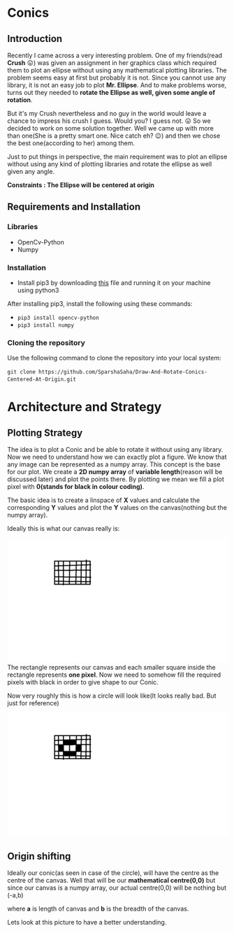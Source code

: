 # Conics
## Introduction
Recently I came across a very interesting problem. One of my friends(read **Crush** :stuck_out_tongue:) was given an assignment in her graphics class which required them to plot an ellipse without using any mathematical plotting libraries.
The problem seems easy at first but probably it is not. Since you cannot use any library, it is not an easy job to plot **Mr. Ellipse**.
And to make problems worse, turns out they needed to **rotate the Ellipse as well, given some angle of rotation**.

But it's my Crush nevertheless and no guy in the world would leave a chance to impress his crush I guess. Would you? I guess not. :stuck_out_tongue:
So we decided to work on some solution together. Well we came up with more than one(She is a pretty smart one. Nice catch eh? :wink:) and then we chose the best one(according to her) among them.

Just to put things in perspective, the main requirement was to plot an ellipse without using any kind of plotting libraries and 
rotate the ellipse as well given any angle.

**Constraints : The Ellipse will be centered at origin**

## Requirements and Installation
### Libraries
* OpenCv-Python
* Numpy

### Installation
* Install pip3 by downloading [this](https://bootstrap.pypa.io/get-pip.py) file and running it on your machine using python3

After installing pip3, install the following using these commands:
* `pip3 install opencv-python`
* `pip3 install numpy`

### Cloning the repository
Use the following command to clone the repository into your local system:

`git clone https://github.com/SparshaSaha/Draw-And-Rotate-Conics-Centered-At-Origin.git`

# Architecture and Strategy
## Plotting Strategy
The idea is to plot a Conic and be able to rotate it without using any library. Now we need to understand how we can exactly plot a figure. We know that any image can be represented as a numpy array. This concept is the base for our plot. We create a **2D numpy array** of **variable length**(reason will be discussed later) and plot the points there. By plotting we mean we fill a plot pixel with **0(stands for black in colour coding)**.

The basic idea is to create a linspace of **X** values and calculate the corresponding **Y** values and plot the **Y** values on the canvas(nothing but the numpy array).

Ideally this is what our canvas really is:

![picture alt](https://github.com/SparshaSaha/Draw-And-Rotate-Conics-Centered-At-Origin/blob/master/Images/CanvasEmpty.png)
The rectangle represents our canvas and each smaller square inside the rectangle represents **one pixel**.
Now we need to somehow fill the required pixels with black in order to give shape to our Conic.

Now very roughly this is how a circle will look like(It looks really bad. But just for reference)

![picture alt](https://github.com/SparshaSaha/Draw-And-Rotate-Conics-Centered-At-Origin/blob/master/Images/CanvasCircle.png)
## Origin shifting
Ideally our conic(as seen in case of the circle), will have the centre as the centre of the canvas. Well that will be our **mathematical centre(0,0)** but since our canvas is a numpy array, our actual centre(0,0) will be nothing but (-a,b)

where **a** is length of canvas and **b** is the breadth of the canvas.

Lets look at this picture to have a better understanding.

